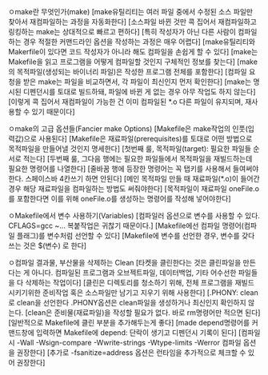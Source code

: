 ㅇmake란 무엇인가(make)
[make유틸리티는 여러 파일 중에서 수정된 소스 파일만 찾아서 재컴파일하는 과정을 자동화한다]
[소스파일 바뀐 것만 콕 집어서 재컴파일하고 링킹하는 make는 상대적으로 빠르고 편하다]
[특히 작성자가 아닌 다른 사람이 컴파일하는 경우 적절한 커맨드라인 옵션을 작성하는 과정은 매우 어렵다]
[make유틸리티와 Makerfile이 있다면 코드 작성자가 아니라 해도 컴파일을 손쉽게 할 수 있다]
[make는 Makefile을 읽고 프로그램을 어떻게 컴파일할 것인지 구체적인 정보를 찾는다]
[make의 목적파일(생성되는 바이너리 파일)은 작성한 프로그램 전체를 포함한다]
[컴파일 요청을 받은 make는 파일을 비교하면서, 각 파일이 최신인지 먼저 확인한다]
[make는 명시된 디펜던시를 토대로 빌드하돼, 파일에 바뀐 게 없는 경우 아무 작업도 하지 않는다]
[이렇게 콕 집어서 재컴파일이 가능한 건 이미 컴파일된 *.o 다른 파일이 유지되며, 재사용할 수 있기 때문이다]

ㅇmake의 고급 옵션들(Fancier make Options)
[Makefile은 make작업의 인풋(입력값)으로 사용된다]
[Makefile은 재료파일(prerequisites)를 토대로 어떤 방법으로 목적파일을 만들어낼 것인지 명세한다]
[첫번째 룰, 목적파일(target): 필요한 파일들 순서로 적는다]
[두번째 룰, 그다음 행에는 필요한 파일들에서 목적파일을 재빌드하는데 필요한 명령어를 나열한다]
[줄바꿈 행에 등장한 명령어는 꼭 탭키를 사용해서 들여써야한다. 스페이스바 4칸쓰기 하면 안된다]
[메인 목적파일 만들 때 재료파일(*.o)이 들어간 경우 해당 재료파일을 컴파일하는 방법도 써줘야한다]
[목적파일이 재료파일 oneFile.o를 포함한다면 이를 위해 oneFile.o를 생성하는 명령어를 작성해 넣어야한다]

ㅇMakefile에서 변수 사용하기(Variables)
[컴파일러 옵션으로 변수를 사용할 수 있다. CFLAGS=gcc ~... 복붙작업은 귀찮기 때문이다.]
[Makefile에선 컴파일 명령어(컴파일 플래그)를 변수처럼 선언할 수 있다]
[Makefile에 변수를 선언한 경우, 변수를 갖다 쓰는 것은 $(변수) 로 한다]

ㅇ컴파일 결과물, 부산물을 삭제하는 Clean
[타켓을 클린한다는 것은 클린파일을 만든다는 게 아니다. 컴파일된 프로그램과 오브젝트파일, 데이터백업, 기타 어수선한 파일들을 다 삭제하는 작업이다]
[클린은 디렉토리를 청소하기 위해, 전체 프로그램을 재빌드 시키기위한 준비작업 혹은 소스파일만 남기고 지우기 위해 사용한다]
[.PHONY: clean로 clean을 선언한다 .PHONY옵션은 clean파일을 생성하거나 최신인지 확인하지 않는다.
[clean은 준비물(재료파일)을 작성할 필요가 없다. 바로 rm명령어만 적으면 된다]
[일반적으로 Makefile에 클린 부분을 추가해두는게 좋다]
[made depend명령어를 커맨드창에 입력하면 Makefile에 depend: 단락이 생기고 디펜던시 기록이 된다]
[컴파일 시 -Wall -Wsign-compare -Wwrite-strings -Wtype-limits -Werror 컴파일 옵션을 권장한다]
[추가로 -fsanitize=address 옵션은 런타임을 추가적으로 체크할 수 있어 권장한다]

